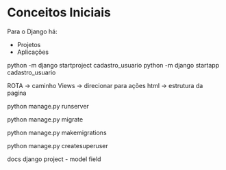 # Conceitos Iniciais

Para o Django há:
- Projetos
- Aplicações 


python -m django startproject cadastro_usuario
python -m django startapp cadastro_usuario

ROTA -> caminho
Views -> direcionar para ações
html -> estrutura da pagina


python manage.py runserver

python manage.py migrate

python manage.py makemigrations

python manage.py createsuperuser




docs django project - model field 